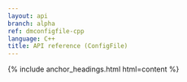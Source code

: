 ```yaml
---
layout: api
branch: alpha
ref: dmconfigfile-cpp
language: C++
title: API reference (ConfigFile)
---
```

{% include anchor_headings.html html=content %}